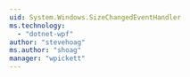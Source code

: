 ```yaml
---
uid: System.Windows.SizeChangedEventHandler
ms.technology: 
  - "dotnet-wpf"
author: "stevehoag"
ms.author: "shoag"
manager: "wpickett"
---
```

